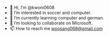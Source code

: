 - 👋 Hi, I’m @kwoni0608
- 👀 I’m interested in soccer and computer.
- 🌱 I’m currently learning computer and german.
- 💞️ I’m looking to collaborate on Microsoft.
- 📫 How to reach me woosang068@gmail.com

<!---
kwoni0608/kwoni0608 is a ✨ special ✨ repository because its `README.md` (this file) appears on your GitHub profile.
You can click the Preview link to take a look at your changes.
--->
